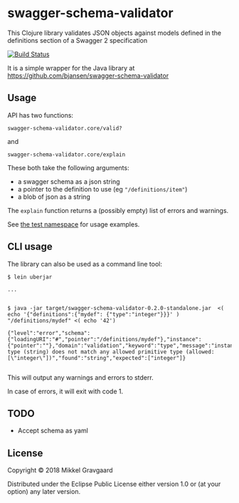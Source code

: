 # swagger-schema-validator

This Clojure library validates JSON objects against models defined in the definitions section of a Swagger 2 specification

[![Build Status](https://travis-ci.org/grav/swagger-schema-validator.svg?branch=master)](https://travis-ci.org/grav/swagger-schema-validator)

It is a simple wrapper for the Java library at
https://github.com/bjansen/swagger-schema-validator

## Usage

API has two functions:

`swagger-schema-validator.core/valid?`

and

`swagger-schema-validator.core/explain`

These both take the following arguments:
 - a swagger schema as a json string
 - a pointer to the definition to use (eg `"/definitions/item"`)
 - a blob of json as a string

The `explain` function returns a (possibly empty) list of errors and warnings.

See [the test namespace](https://github.com/grav/swagger-schema-validator/blob/master/test/validate_swagger_schema/core_test.clj) for usage examples.

## CLI usage

The library can also be used as a command line tool:

```
$ lein uberjar

...


$ java -jar target/swagger-schema-validator-0.2.0-standalone.jar  <( echo '{"definitions":{"mydef": {"type":"integer"}}}' ) "/definitions/mydef" <( echo '42')

{"level":"error","schema":{"loadingURI":"#","pointer":"/definitions/mydef"},"instance":{"pointer":""},"domain":"validation","keyword":"type","message":"instance type (string) does not match any allowed primitive type (allowed: [\"integer\"])","found":"string","expected":["integer"]}


```

This will output any warnings and errors to stderr.

In case of errors, it will exit with code 1.


## TODO

- Accept schema as yaml

## License

Copyright © 2018 Mikkel Gravgaard

Distributed under the Eclipse Public License either version 1.0 or (at
your option) any later version.
